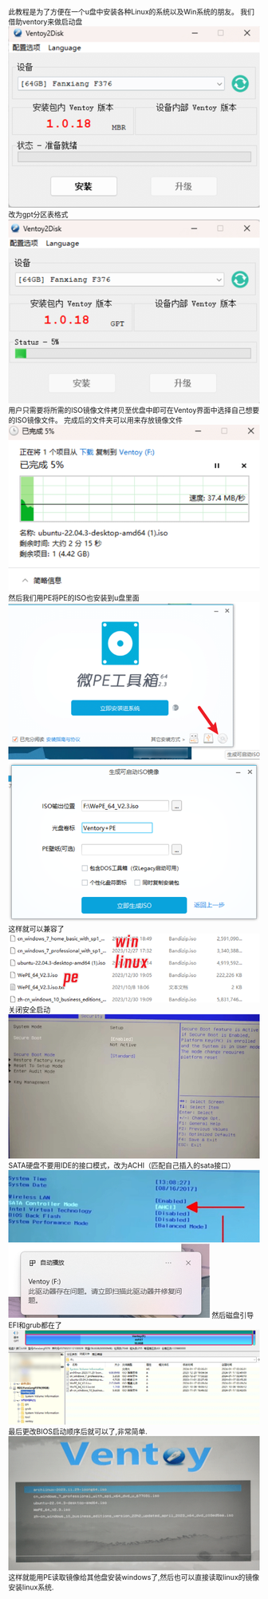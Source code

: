 此教程是为了方便在一个u盘中安装各种Linux的系统以及Win系统的朋友。
我们借助ventory来做启动盘
![image-2024117192543.png](00_sync/00外设/如何在u盘中使用多镜像并附带PE系统/如何在u盘中使用多镜像并附带PE系统/image-2024117192543.png)
改为gpt分区表格式
![image-20241172015996.png](00_sync/00外设/如何在u盘中使用多镜像并附带PE系统/如何在u盘中使用多镜像并附带PE系统/image-20241172015996.png)
用户只需要将所需的ISO镜像文件拷贝至优盘中即可在Ventoy界面中选择自己想要的ISO镜像文件。
完成后的文件夹可以用来存放镜像文件
![image-20241172323894.png|375](00_sync/00外设/如何在u盘中使用多镜像并附带PE系统/如何在u盘中使用多镜像并附带PE系统/image-20241172323894.png)
然后我们用PE将PE的ISO也安装到u盘里面
![image-20241172439657.png](00_sync/00外设/如何在u盘中使用多镜像并附带PE系统/如何在u盘中使用多镜像并附带PE系统/image-20241172439657.png)
![image-20241173929997.png](00_sync/00外设/如何在u盘中使用多镜像并附带PE系统/如何在u盘中使用多镜像并附带PE系统/image-20241173929997.png)
这样就可以兼容了
![image-20241172522762.png](00_sync/00外设/如何在u盘中使用多镜像并附带PE系统/如何在u盘中使用多镜像并附带PE系统/image-20241172522762.png)
关闭安全启动
![image-20241172553911.png](00_sync/00外设/如何在u盘中使用多镜像并附带PE系统/如何在u盘中使用多镜像并附带PE系统/image-20241172553911.png)
SATA硬盘不要用IDE的接口模式，改为ACHI（匹配自己插入的sata接口）
![image-20241172612351.png](00_sync/00外设/如何在u盘中使用多镜像并附带PE系统/如何在u盘中使用多镜像并附带PE系统/image-20241172612351.png)
![image-20241172826558.png](00_sync/00外设/如何在u盘中使用多镜像并附带PE系统/如何在u盘中使用多镜像并附带PE系统/image-20241172826558.png)
然后磁盘引导EFI和grub都在了
![image-20241175159732.png](00_sync/00外设/如何在u盘中使用多镜像并附带PE系统/如何在u盘中使用多镜像并附带PE系统/image-20241175159732.png)
最后更改BIOS启动顺序后就可以了,非常简单.
![image-20241175753773.png](00_sync/00外设/如何在u盘中使用多镜像并附带PE系统/如何在u盘中使用多镜像并附带PE系统/image-20241175753773.png)
这样就能用PE读取镜像给其他盘安装windows了,然后也可以直接读取linux的镜像安装linux系统.